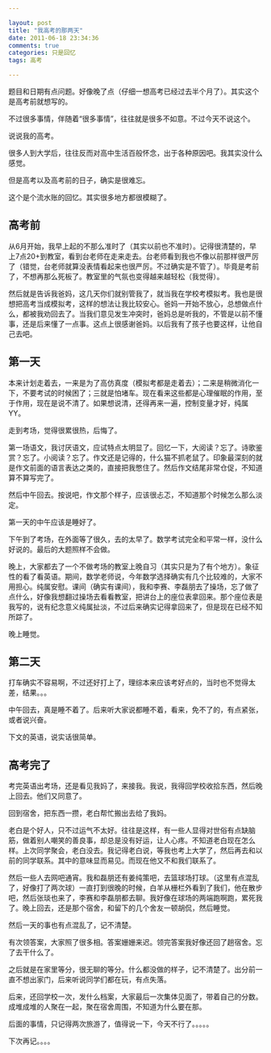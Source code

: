 ```yaml
---

layout: post
title: "我高考的那两天"
date: 2011-06-18 23:34:36
comments: true
categories: 只是回忆
tags: 高考

---
```


题目和日期有点问题。好像晚了点（仔细一想高考已经过去半个月了）。其实这个是高考前就想写的。

不过很多事情，伴随着“很多事情”，往往就是很多不如意。不过今天不说这个。

说说我的高考。

很多人到大学后，往往反而对高中生活百般怀念，出于各种原因吧。我其实没什么感觉。

但是高考以及高考前的日子，确实是很难忘。

这个是个流水账的回忆。其实很多地方都很模糊了。

## 高考前

从6月开始，我早上起的不那么准时了（其实以前也不准时）。记得很清楚的，早上7点20+到教室，看到台老师在走来走去。台老师看到我也不像以前那样很严厉了（错觉，台老师就算没表情看起来也很严厉。不过确实是不管了）。毕竟是考前了，不想再那么死板了。教室里的气氛也变得越来越轻松（我觉得）。

然后就是告诉我爸妈，这几天你们就别管我了，就当我在学校考模拟考。我也是很想把高考当成模拟考，这样的想法让我比较安心。爸妈一开始不放心，总想做点什么，都被我劝回去了。当我们意见发生冲突时，爸妈总是听我的，不管是以前不懂事，还是后来懂了一点事。这点上很感谢爸妈。以后我有了孩子也要这样，让他自己去吧。

## 第一天

本来计划走着去，一来是为了高仿真度（模拟考都是走着去）；二来是稍微消化一下，不要考试的时候困了；三就是怕堵车。现在看来这些都是心理催眠的作用，至于作用，现在是说不清了。如果想说清，还得再来一遍，控制变量才好，纯属YY。

走到考场，觉得很累很热，后悔了。

第一场语文，我讨厌语文，应试特点太明显了。回忆一下，大阅读？忘了。诗歌鉴赏？忘了。小阅读？忘了。作文还是记得的，什么猫不抓老鼠了。印象最深刻的就是作文前面的语言表达之类的，直接把我憋住了。然后作文结尾非常仓促，不知道算不算写完了。

然后中午回去。按说吧，作文那个样子，应该很忐忑，不知道那个时候怎么那么淡定。

第一天的中午应该是睡好了。

下午到了考场，在外面等了很久，去的太早了。数学考试完全和平常一样，没什么好说的。最后的大题照样不会做。

晚上，大家都去了一个不做考场的教室上晚自习（其实只是为了有个地方）。象征性的看了看英语。期间，数学老师说，今年数学选择确实有几个比较难的，大家不用担心。纯属安慰。课间（确实有课间），我和李赛、李磊朋去了操场，忘了做了点什么，好像我想翻过操场去看看教室，把讲台上的座位表拿回来。那个座位表是我写的，说有纪念意义纯属扯淡，不过后来确实记得拿回来了，但是现在已经不知所踪了。

晚上睡觉。

## 第二天

打车确实不容易啊，不过还好打上了，理综本来应该考好点的，当时也不觉得太差，结果。。。

中午回去，真是睡不着了。后来听大家说都睡不着，看来，免不了的，有点紧张，或者说兴奋。

下文的英语，说实话很简单。

## 高考完了

考完英语出考场，还是看见我妈了，来接我。我说，我得回学校收拾东西，然后晚上回去。他们又同意了。

回到宿舍，把东西一攒，老白帮忙搬出去给了我妈。

老白是个好人，只不过运气不太好。往往是这样，有一些人显得对世俗有点缺脑筋，做着别人嘲笑的善良事，却总是没有好运，让人心疼。不知道老白现在怎么样。上次同学聚会，老白没去。我记得老白说，等我也考上大学了，然后再去和以前的同学联系。其中的意味显而易见。而现在他又不和我们联系了。

然后一些人去网吧通宵。我和磊朋还有姜纯策吧，去篮球场打球。（这里有点混乱了，好像打了两次球）一直打到很晚的时候，白羊从栅栏外看到了我们，他在散步吧，然后张琰也来了，李赛和李磊朋都去聊。我好像在球场的两端跑啊跑，累死我了。晚上回去，还是那个宿舍，和留下的几个舍友一顿胡侃，然后睡觉。

然后一天的事也有点混乱了，记不清楚。

有次领答案，大家照了很多相。答案姗姗来迟。领完答案我好像还回了趟宿舍。忘了去干什么了。

之后就是在家里等分，很无聊的等分。什么都没做的样子，记不清楚了。出分前一直不想出家门，后来听说同学们都在玩，有点失落。

后来，还回学校一次，发什么档案，大家最后一次集体见面了，带着自己的分数。成堆成堆的人聚在一起，聚在宿舍周围，不知道为什么要在那。

后面的事情，只记得两次旅游了，值得说一下，今天不行了。。。。。

下次再记。。。。